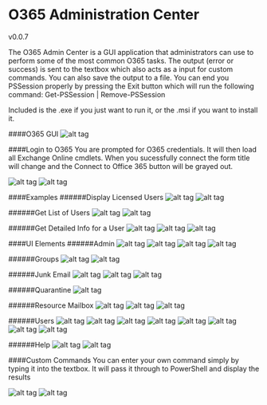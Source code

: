 # O365 Administration Center

v0.0.7


The O365 Admin Center is a GUI application that administrators can use to perform some of the most common O365 tasks. The output (error or success) is sent to the textbox which also acts as a input for custom commands. You can also save the output to a file. You can end you PSSession properly by pressing the Exit button which will run the following command: Get-PSSession | Remove-PSSession

Included is the .exe if you just want to run it, or the .msi if you want to install it.

####O365 GUI
![alt tag](https://github.com/bwya77/O365-Administration-Center/blob/master/Screenshots/O365_GUI2.png)

####Login to O365
You are prompted for O365 credentials. It will then load all Exchange Online cmdlets. When you sucessfully connect the form title will change and the Connect to Office 365 button will be grayed out.

![alt tag](https://github.com/bwya77/O365-Administration-Center/blob/master/Screenshots/Enter_Creds.png)
![alt tag](https://github.com/bwya77/O365-Administration-Center/blob/master/Screenshots/Connected_Office.png)

####Examples
######Display Licensed Users
![alt tag](https://github.com/bwya77/O365-Administration-Center/blob/master/Screenshots/Display_Licensed_Users.png)
![alt tag](https://github.com/bwya77/O365-Administration-Center/blob/master/Screenshots/Display_Licensed_Users_Results.png)

######Get List of Users
![alt tag](https://github.com/bwya77/O365-Administration-Center/blob/master/Screenshots/Get_List_Of_Users.png)
![alt tag](https://github.com/bwya77/O365-Administration-Center/blob/master/Screenshots/Get_List_Of_Users_Results.png)

######Get Detailed Info for a User
![alt tag](https://github.com/bwya77/O365-Administration-Center/blob/master/Screenshots/Get_Detailed_User_Info.png)
![alt tag](https://github.com/bwya77/O365-Administration-Center/blob/master/Screenshots/Get_Detailed_User_Info_Prompt.png)
![alt tag](https://github.com/bwya77/O365-Administration-Center/blob/master/Screenshots/Get_Detailed_User_Info_Results.png)

####UI Elements
######Admin
![alt tag](https://github.com/bwya77/O365-Administration-Center/blob/master/Screenshots/Root_Admin.png)
![alt tag](https://github.com/bwya77/O365-Administration-Center/blob/master/Screenshots/Admin_ActiveSync.png)
![alt tag](https://github.com/bwya77/O365-Administration-Center/blob/master/Screenshots/Admin_OWA.png)
![alt tag](https://github.com/bwya77/O365-Administration-Center/blob/master/Screenshots/Admin_PowerShell.png)

######Groups
![alt tag](https://github.com/bwya77/O365-Administration-Center/blob/master/Screenshots/Root_Groups.png)
![alt tag](https://github.com/bwya77/O365-Administration-Center/blob/master/Screenshots/Groups_Distro.png)

######Junk Email
![alt tag](https://github.com/bwya77/O365-Administration-Center/blob/master/Screenshots/Root_Junk.png)
![alt tag](https://github.com/bwya77/O365-Administration-Center/blob/master/Screenshots/Junk_Blacklist.png)
![alt tag](https://github.com/bwya77/O365-Administration-Center/blob/master/Screenshots/Junk_Whitelist.png)

######Quarantine
![alt tag](https://github.com/bwya77/O365-Administration-Center/blob/master/Screenshots/Root_Quarantine.png)

######Resource Mailbox
![alt tag](https://github.com/bwya77/O365-Administration-Center/blob/master/Screenshots/Root_Resource.png)
![alt tag](https://github.com/bwya77/O365-Administration-Center/blob/master/Screenshots/Resource_Booking.png)
![alt tag](https://github.com/bwya77/O365-Administration-Center/blob/master/Screenshots/Resource_Room.png)

######Users
![alt tag](https://github.com/bwya77/O365-Administration-Center/blob/master/Screenshots/Root_Users.png)
![alt tag](https://github.com/bwya77/O365-Administration-Center/blob/master/Screenshots/Users_Calendar.png)
![alt tag](https://github.com/bwya77/O365-Administration-Center/blob/master/Screenshots/Users_Clutter.png)
![alt tag](https://github.com/bwya77/O365-Administration-Center/blob/master/Screenshots/Users_Licenses.png)
![alt tag](https://github.com/bwya77/O365-Administration-Center/blob/master/Screenshots/Users_Mailbox_Permissions.png)
![alt tag](https://github.com/bwya77/O365-Administration-Center/blob/master/Screenshots/Users_Passwords2.png)
![alt tag](https://github.com/bwya77/O365-Administration-Center/blob/master/Screenshots/Users_Quota.png)
![alt tag](https://github.com/bwya77/O365-Administration-Center/blob/master/Screenshots/Users_Recycle_Bin.png)

######Help
![alt tag](https://github.com/bwya77/O365-Administration-Center/blob/master/Screenshots/Root_Help.png)
![alt tag](https://github.com/bwya77/O365-Administration-Center/blob/master/Screenshots/Help_About_Results.png)

####Custom Commands
You can enter your own command simply by typing it into the textbox. It will pass it through to PowerShell and display the results

![alt tag](https://github.com/bwya77/O365-Administration-Center/blob/master/Screenshots/Custom_Command.png)
![alt tag](https://github.com/bwya77/O365-Administration-Center/blob/master/Screenshots/Custom_Command_Result.png)

